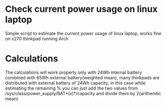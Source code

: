 # Check current power usage on linux laptop

Simple script to estimate the  current power usage of linux laptop, works fine on x270 thinkpad running Arch

# Calculations

The calculations will work properly only with 24Wh internal battery combined with 65Wh external battery(weighted mean), many thinkpads are distributed with external battery of 24Wh capacity, in this case while estimating the remaining % you can just add the two values from /sys/class/power_supply/BAT*(x)*/capacity and divide them by 2(arithemtic mean)
